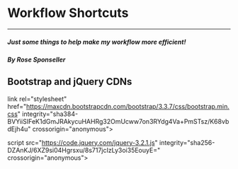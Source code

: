 # Workflow Shortcuts

---

##### Just some things to help make my workflow more efficient!

##### By Rose Sponseller

## Bootstrap and jQuery CDNs

link rel="stylesheet" href="https://maxcdn.bootstrapcdn.com/bootstrap/3.3.7/css/bootstrap.min.css" integrity="sha384-BVYiiSIFeK1dGmJRAkycuHAHRg32OmUcww7on3RYdg4Va+PmSTsz/K68vbdEjh4u" crossorigin="anonymous">
<link href="css/styles.css" rel="stylesheet" type="text/css"

script
src="https://code.jquery.com/jquery-3.2.1.js"
integrity="sha256-DZAnKJ/6XZ9si04Hgrsxu/8s717jcIzLy3oi35EouyE="
crossorigin="anonymous"></script>
<script src="js/scripts.js"></script

**Don't forget to add closing tags to the above! Markdown doesn't seem to like the full HTML tags, so I omitted them at beginning and ends.**
---

